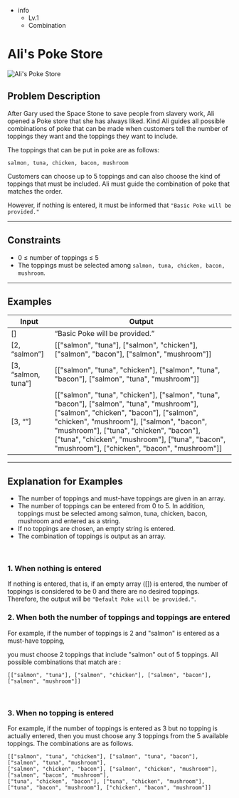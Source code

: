 -   info
    -   Lv.1
    -   Combination

# Ali's Poke Store

![Ali's Poke Store](./10_1.webp)

## Problem Description

After Gary used the Space Stone to save people from slavery work, Ali opened a Poke store that she has always liked. Kind Ali guides all possible combinations of poke that can be made when customers tell the number of toppings they want and the toppings they want to include.

The toppings that can be put in poke are as follows:

```text
salmon, tuna, chicken, bacon, mushroom
```

Customers can choose up to 5 toppings and can also choose the kind of toppings that must be included. Ali must guide the combination of poke that matches the order.

However, if nothing is entered, it must be informed that `"Basic Poke will be provided."`

---

## Constraints

-   0 ≤ number of toppings ≤ 5
-   The toppings must be selected among `salmon, tuna, chicken, bacon, mushroom`.

---

## Examples

| Input               | Output                                                                                                                                                                                                                                                                                            |
| ------------------- | ------------------------------------------------------------------------------------------------------------------------------------------------------------------------------------------------------------------------------------------------------------------------------------------------- |
| []                  | “Basic Poke will be provided.”                                                                                                                                                                                                                                                                    |
| [2, “salmon”]       | [["salmon", "tuna"], ["salmon", "chicken"], ["salmon", "bacon"], ["salmon", "mushroom"]]                                                                                                                                                                                                          |
| [3, “salmon, tuna”] | [["salmon", "tuna", "chicken"], ["salmon", "tuna", "bacon"], ["salmon", "tuna", "mushroom"]]                                                                                                                                                                                                      |
| [3, “”]             | [["salmon", "tuna", "chicken"], ["salmon", "tuna", "bacon"], ["salmon", "tuna", "mushroom"], ["salmon", "chicken", "bacon"], ["salmon", "chicken", "mushroom"], ["salmon", "bacon", "mushroom"], ["tuna", "chicken", "bacon"], ["tuna", "chicken", "mushroom"], ["tuna", "bacon", "mushroom"], ["chicken", "bacon", "mushroom"]] |

---

## Explanation for Examples

-   The number of toppings and must-have toppings are given in an array.
-   The number of toppings can be entered from 0 to 5. In addition, toppings must be selected among salmon, tuna, chicken, bacon, mushroom and entered as a string.
-   If no toppings are chosen, an empty string is entered.
-   The combination of toppings is output as an array.

<br/>

### 1. When nothing is entered

If nothing is entered, that is, if an empty array ([]) is entered, the number of toppings is considered to be 0 and there are no desired toppings. Therefore, the output will be `"Default Poke will be provided."`.
<br/>

### 2. When both the number of toppings and toppings are entered

For example, if the number of toppings is 2 and "salmon" is entered as a must-have topping,

you must choose 2 toppings that include "salmon" out of 5 toppings. All possible combinations that match are :

```text
[["salmon", "tuna"], ["salmon", "chicken"], ["salmon", "bacon"], ["salmon", "mushroom"]]
```

<br/>

### 3. When no topping is entered

For example, if the number of toppings is entered as 3 but no topping is actually entered, then you must choose any 3 toppings from the 5 available toppings. The combinations are as follows.

```text
[["salmon", "tuna", "chicken"], ["salmon", "tuna", "bacon"], ["salmon", "tuna", "mushroom"],
["salmon", "chicken", "bacon"], ["salmon", "chicken", "mushroom"], ["salmon", "bacon", "mushroom"],
["tuna", "chicken", "bacon"], ["tuna", "chicken", "mushroom"], ["tuna", "bacon", "mushroom"], ["chicken", "bacon", "mushroom"]]
```
